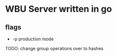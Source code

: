 # WBU Server written in go

## flags

- -p production mode


TODO: change group operations over to hashes